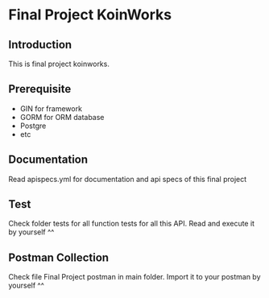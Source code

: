 # Final Project KoinWorks

## Introduction
This is final project koinworks.

## Prerequisite
- GIN for framework
- GORM for ORM database
- Postgre
- etc

## Documentation
Read apispecs.yml for documentation and api specs of this final project

## Test
Check folder tests for all function tests for all this API. Read and execute it by yourself ^^

## Postman Collection
Check file Final Project postman in main folder. Import it to your postman by yourself ^^